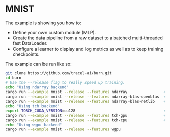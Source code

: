 # MNIST

The example is showing you how to:

- Define your own custom module (MLP).
- Create the data pipeline from a raw dataset to a batched multi-threaded fast DataLoader.
- Configure a learner to display and log metrics as well as to keep training checkpoints.

The example can be run like so:

```bash
git clone https://github.com/tracel-ai/burn.git
cd burn
# Use the --release flag to really speed up training.
echo "Using ndarray backend"
cargo run --example mnist --release --features ndarray                # CPU NdArray Backend - f32 - single thread
cargo run --example mnist --release --features ndarray-blas-openblas  # CPU NdArray Backend - f32 - blas with openblas
cargo run --example mnist --release --features ndarray-blas-netlib    # CPU NdArray Backend - f32 - blas with netlib
echo "Using tch backend"
export TORCH_CUDA_VERSION=cu128                                       # Set the cuda version
cargo run --example mnist --release --features tch-gpu                # GPU Tch Backend - f32
cargo run --example mnist --release --features tch-cpu                # CPU Tch Backend - f32
echo "Using wgpu backend"
cargo run --example mnist --release --features wgpu
```
